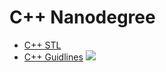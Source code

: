 # C++ Nanodegree

* [C++ STL](https://en.wikipedia.org/wiki/C%2B%2B_Standard_Library)
* [C++ Guidlines](http://isocpp.github.io/CppCoreGuidelines/CppCoreGuidelines#sl2-prefer-the-standard-library-to-other-libraries)
![](https://video.udacity-data.com/topher/2019/September/5d72d41b_course-intro/course-intro.png)
